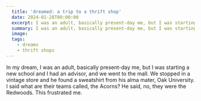 ```yaml
---
  title: 'dreamed: a trip to a thrift shop'
  date: 2024-01-28T00:00:00
  excerpt: I was an adult, basically present-day me, but I was starting a new school and I had an advisor, and we went to the mall.
  summary: I was an adult, basically present-day me, but I was starting a new school and I had an advisor, and we went to the mall.
  image: 
  tags:
    - dreams
    - thrift shops
---
```


In my dream, I was an adult, basically present-day me, but I was starting a new school and I had an advisor, and we went to the mall. We stopped in a vintage store and he found a sweatshirt from his alma mater, Oak University. I said what are their teams called, the Acorns? He said, no, they were the Redwoods. This frustrated me.